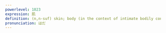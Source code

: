 ```yaml
---
powerlevel: 1023
expression: 肌
definition: (n,n-suf) skin; body (in the context of intimate bodily contact); surface; grain (e.g. of wood); texture; disposition; temperament; character; type; (P)
pronunciation: はだ
---
```


